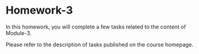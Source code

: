 # Homework-3

In this homework, you will complete a few tasks related to the content of Module-3.

Please refer to the description of tasks published on the course homepage.